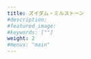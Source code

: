 ```yaml
---
title: ズイダム・ミルストーン
#description: 
#featured_image: 
#keywords: [""]
weight: 2
#menus: "main"
---
```


